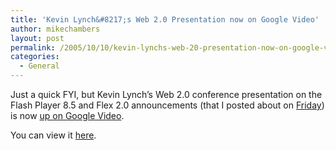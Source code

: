 ```yaml
---
title: 'Kevin Lynch&#8217;s Web 2.0 Presentation now on Google Video'
author: mikechambers
layout: post
permalink: /2005/10/10/kevin-lynchs-web-20-presentation-now-on-google-video/
categories:
  - General
---
```



Just a quick FYI, but Kevin Lynch&#8217;s Web 2.0 conference presentation on the Flash Player 8.5 and Flex 2.0 announcements (that I posted about on [Friday][1]) is now [up on Google Video][2].

You can view it [here][2].

 [1]: http://weblogs.macromedia.com/mesh/archives/2005/10/video_of_kevin.cfm#more
 [2]: http://video.google.com/videoplay?docid=4762944544960468107